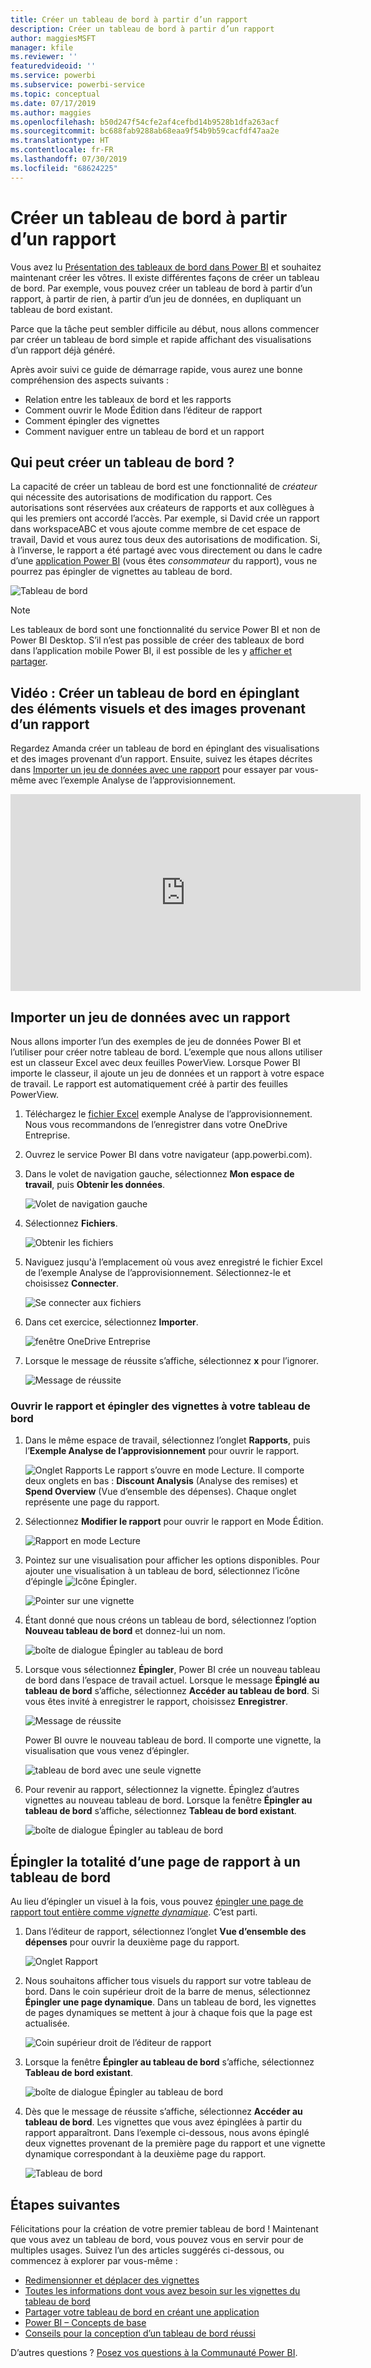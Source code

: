 ```yaml
---
title: Créer un tableau de bord à partir d’un rapport
description: Créer un tableau de bord à partir d’un rapport
author: maggiesMSFT
manager: kfile
ms.reviewer: ''
featuredvideoid: ''
ms.service: powerbi
ms.subservice: powerbi-service
ms.topic: conceptual
ms.date: 07/17/2019
ms.author: maggies
ms.openlocfilehash: b50d247f54cfe2af4cefbd14b9528b1dfa263acf
ms.sourcegitcommit: bc688fab9288ab68eaa9f54b9b59cacfdf47aa2e
ms.translationtype: HT
ms.contentlocale: fr-FR
ms.lasthandoff: 07/30/2019
ms.locfileid: "68624225"
---
```

# <a name="create-a-power-bi-dashboard-from-a-report"></a>Créer un tableau de bord à partir d’un rapport
Vous avez lu [Présentation des tableaux de bord dans Power BI](service-dashboards.md) et souhaitez maintenant créer les vôtres. Il existe différentes façons de créer un tableau de bord. Par exemple, vous pouvez créer un tableau de bord à partir d’un rapport, à partir de rien, à partir d’un jeu de données, en dupliquant un tableau de bord existant.  

Parce que la tâche peut sembler difficile au début, nous allons commencer par créer un tableau de bord simple et rapide affichant des visualisations d’un rapport déjà généré. 

Après avoir suivi ce guide de démarrage rapide, vous aurez une bonne compréhension des aspects suivants :
- Relation entre les tableaux de bord et les rapports
- Comment ouvrir le Mode Édition dans l’éditeur de rapport
- Comment épingler des vignettes 
- Comment naviguer entre un tableau de bord et un rapport 

## <a name="who-can-create-a-dashboard"></a>Qui peut créer un tableau de bord ?
La capacité de créer un tableau de bord est une fonctionnalité de *créateur* qui nécessite des autorisations de modification du rapport. Ces autorisations sont réservées aux créateurs de rapports et aux collègues à qui les premiers ont accordé l’accès. Par exemple, si David crée un rapport dans workspaceABC et vous ajoute comme membre de cet espace de travail, David et vous aurez tous deux des autorisations de modification. Si, à l’inverse, le rapport a été partagé avec vous directement ou dans le cadre d’une [application Power BI](service-create-distribute-apps.md) (vous êtes *consommateur* du rapport), vous ne pourrez pas épingler de vignettes au tableau de bord.
 
![Tableau de bord](media/service-dashboard-create/power-bi-completed-dashboard-small.png)

> [!NOTE] 
> Les tableaux de bord sont une fonctionnalité du service Power BI et non de Power BI Desktop. S’il n’est pas possible de créer des tableaux de bord dans l’application mobile Power BI, il est possible de les y [afficher et partager](consumer/mobile/mobile-apps-view-dashboard.md).
>
> 

## <a name="video-create-a-dashboard-by-pinning-visuals-and-images-from-a-report"></a>Vidéo : Créer un tableau de bord en épinglant des éléments visuels et des images provenant d’un rapport
Regardez Amanda créer un tableau de bord en épinglant des visualisations et des images provenant d’un rapport. Ensuite, suivez les étapes décrites dans [Importer un jeu de données avec une rapport](#import-a-dataset-with-a-report) pour essayer par vous-même avec l’exemple Analyse de l’approvisionnement.
    

<iframe width="560" height="315" src="https://www.youtube.com/embed/lJKgWnvl6bQ" frameborder="0" allowfullscreen></iframe>

## <a name="import-a-dataset-with-a-report"></a>Importer un jeu de données avec un rapport
Nous allons importer l’un des exemples de jeu de données Power BI et l’utiliser pour créer notre tableau de bord. L’exemple que nous allons utiliser est un classeur Excel avec deux feuilles PowerView. Lorsque Power BI importe le classeur, il ajoute un jeu de données et un rapport à votre espace de travail. Le rapport est automatiquement créé à partir des feuilles PowerView.

1. Téléchargez le [fichier Excel](http://go.microsoft.com/fwlink/?LinkId=529784) exemple Analyse de l’approvisionnement. Nous vous recommandons de l’enregistrer dans votre OneDrive Entreprise.
2. Ouvrez le service Power BI dans votre navigateur (app.powerbi.com).
3. Dans le volet de navigation gauche, sélectionnez **Mon espace de travail**, puis **Obtenir les données**.

    ![Volet de navigation gauche](media/service-dashboard-create/power-bi-get-data3.png)
5. Sélectionnez **Fichiers**.

   ![Obtenir les fichiers](media/service-dashboard-create/power-bi-select-files.png)
6. Naviguez jusqu'à l’emplacement où vous avez enregistré le fichier Excel de l’exemple Analyse de l’approvisionnement. Sélectionnez-le et choisissez **Connecter**.

   ![Se connecter aux fichiers](media/service-dashboard-create/power-bi-connectnew.png)
7. Dans cet exercice, sélectionnez **Importer**.

    ![fenêtre OneDrive Entreprise](media/service-dashboard-create/power-bi-import.png)
8. Lorsque le message de réussite s’affiche, sélectionnez **x** pour l’ignorer.

   ![Message de réussite](media/service-dashboard-create/power-bi-view-datasetnew.png)

### <a name="open-the-report-and-pin-tiles-to-your-dashboard"></a>Ouvrir le rapport et épingler des vignettes à votre tableau de bord
1. Dans le même espace de travail, sélectionnez l’onglet **Rapports**, puis l’**Exemple Analyse de l’approvisionnement** pour ouvrir le rapport.

    ![Onglet Rapports](media/service-dashboard-create/power-bi-reports.png) Le rapport s’ouvre en mode Lecture. Il comporte deux onglets en bas : **Discount Analysis** (Analyse des remises) et **Spend Overview** (Vue d’ensemble des dépenses). Chaque onglet représente une page du rapport.

2. Sélectionnez **Modifier le rapport** pour ouvrir le rapport en Mode Édition.

    ![Rapport en mode Lecture](media/service-dashboard-create/power-bi-reading-view.png)
3. Pointez sur une visualisation pour afficher les options disponibles. Pour ajouter une visualisation à un tableau de bord, sélectionnez l’icône d’épingle ![Icône Épingler](media/service-dashboard-create/power-bi-pin-icon.png).

    ![Pointer sur une vignette](media/service-dashboard-create/power-bi-hover.png)
4. Étant donné que nous créons un tableau de bord, sélectionnez l’option **Nouveau tableau de bord** et donnez-lui un nom.

    ![boîte de dialogue Épingler au tableau de bord](media/service-dashboard-create/power-bi-pin-tile.png)
5. Lorsque vous sélectionnez **Épingler**, Power BI crée un nouveau tableau de bord dans l’espace de travail actuel. Lorsque le message **Épinglé au tableau de bord** s’affiche, sélectionnez **Accéder au tableau de bord**. Si vous êtes invité à enregistrer le rapport, choisissez **Enregistrer**.

    ![Message de réussite](media/service-dashboard-create/power-bi-pin-success.png)

    Power BI ouvre le nouveau tableau de bord. Il comporte une vignette, la visualisation que vous venez d’épingler.

   ![tableau de bord avec une seule vignette](media/service-dashboard-create/power-bi-pinned.png)
7. Pour revenir au rapport, sélectionnez la vignette. Épinglez d’autres vignettes au nouveau tableau de bord. Lorsque la fenêtre **Épingler au tableau de bord** s’affiche, sélectionnez **Tableau de bord existant**.  

   ![boîte de dialogue Épingler au tableau de bord](media/service-dashboard-create/power-bi-existing-dashboard.png)

## <a name="pin-an-entire-report-page-to-the-dashboard"></a>Épingler la totalité d’une page de rapport à un tableau de bord
Au lieu d’épingler un visuel à la fois, vous pouvez [épingler une page de rapport tout entière comme *vignette dynamique*](service-dashboard-pin-live-tile-from-report.md). C’est parti.

1. Dans l’éditeur de rapport, sélectionnez l’onglet **Vue d’ensemble des dépenses** pour ouvrir la deuxième page du rapport.

   ![Onglet Rapport](media/service-dashboard-create/power-bi-page-tab.png)

2. Nous souhaitons afficher tous visuels du rapport sur votre tableau de bord. Dans le coin supérieur droit de la barre de menus, sélectionnez **Épingler une page dynamique**. Dans un tableau de bord, les vignettes de pages dynamiques se mettent à jour à chaque fois que la page est actualisée.

   ![Coin supérieur droit de l’éditeur de rapport](media/service-dashboard-create/power-bi-pin-live.png)

3. Lorsque la fenêtre **Épingler au tableau de bord** s’affiche, sélectionnez **Tableau de bord existant**.

   ![boîte de dialogue Épingler au tableau de bord](media/service-dashboard-create/power-bi-pin-live2.png)

4. Dès que le message de réussite s’affiche, sélectionnez **Accéder au tableau de bord**. Les vignettes que vous avez épinglées à partir du rapport apparaîtront. Dans l’exemple ci-dessous, nous avons épinglé deux vignettes provenant de la première page du rapport et une vignette dynamique correspondant à la deuxième page du rapport.

   ![Tableau de bord](media/service-dashboard-create/power-bi-dashboard.png)

## <a name="next-steps"></a>Étapes suivantes
Félicitations pour la création de votre premier tableau de bord ! Maintenant que vous avez un tableau de bord, vous pouvez vous en servir pour de multiples usages. Suivez l’un des articles suggérés ci-dessous, ou commencez à explorer par vous-même : 

* [Redimensionner et déplacer des vignettes](service-dashboard-edit-tile.md)
* [Toutes les informations dont vous avez besoin sur les vignettes du tableau de bord](service-dashboard-tiles.md)
* [Partager votre tableau de bord en créant une application](service-create-workspaces.md)
* [Power BI – Concepts de base](service-basic-concepts.md)
* [Conseils pour la conception d’un tableau de bord réussi](service-dashboards-design-tips.md)

D’autres questions ? [Posez vos questions à la Communauté Power BI](http://community.powerbi.com/).
